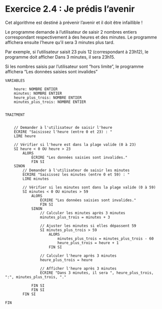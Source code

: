 # Exercice 2.4 : Je prédis l’avenir
Cet algorithme est destiné à prévenir l’avenir et il doit être infaillible !

Le programme demande à l’utilisateur de saisir 2 nombres entiers correspondant respectivement à des heures et des minutes. Le programme affichera ensuite l’heure qu’il sera 3 minutes plus tard.

Par exemple, si l’utilisateur saisit 23 puis 12 (correspondant à 23h12), le programme doit afficher Dans 3 minutes, il sera 23h15.

Si les nombres saisis par l’utilisateur sont “hors limite”, le programme affichera “Les données saisies sont invalides”


```
VARIABLES

    heure: NOMBRE ENTIER
    minutes: NOMBRE ENTIER
    heure_plus_trois: NOMBRE ENTIER
    minutes_plus_trois: NOMBRE ENTIER


TRAITMENT


    // Demander à l'utilisateur de saisir l'heure
    ÉCRIRE "Saisissez l'heure (entre 0 et 23) : "
    LIRE heure

    // Vérifier si l'heure est dans la plage valide (0 à 23)
    SI heure < 0 OU heure > 23
        ALORS
            ÉCRIRE "Les données saisies sont invalides."
            FIN SI
    SINON
        // Demander à l'utilisateur de saisir les minutes
        ÉCRIRE "Saisissez les minutes (entre 0 et 59) : "
        LIRE minutes

        // Vérifier si les minutes sont dans la plage valide (0 à 59)
        SI minutes < 0 OU minutes > 59
            ALORS
                ÉCRIRE "Les données saisies sont invalides."
                FIN SI
            SINON
                // Calculer les minutes après 3 minutes
                minutes_plus_trois = minutes + 3

                // Ajuster les minutes si elles dépassent 59
                SI minutes_plus_trois > 59
                    ALORS
                        minutes_plus_trois = minutes_plus_trois - 60
                        heure_plus_trois = heure + 1
                    FIN SI

                // Calculer l'heure après 3 minutes
                heure_plus_trois = heure

                // Afficher l'heure après 3 minutes
                ÉCRIRE "Dans 3 minutes, il sera ", heure_plus_trois, ":", minutes_plus_trois, "."
                
            FIN SI
        	FIN SI
    	FIN SI
    
FIN

```